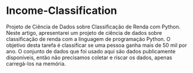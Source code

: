 # Income-Classification
Projeto de Ciência de Dados sobre Classificação de Renda com Python.
Neste artigo, apresentarei um projeto de ciência de dados sobre classificação de renda com a linguagem de programação Python. O objetivo desta tarefa é classificar se uma pessoa ganha mais de 50 mil por ano.
O conjunto de dados que foi usado aqui são dados publicamente disponíveis, então não precisamos coletar e riscar os dados, apenas carregá-los na memória. 
